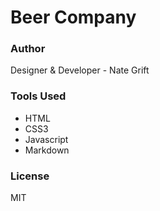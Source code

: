 # Beer Company

### Author

Designer & Developer - Nate Grift

### Tools Used
   - HTML
   - CSS3
   - Javascript
   - Markdown

### License
MIT
